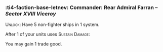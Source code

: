 ### :ti4-faction-base-letnev: **Commander**: Rear Admiral Farran – _Sector XVIII Viceroy_

<span style="font-variant:small-caps;">Unlock</span>: Have 5 non-fighter ships in 1 system.

After 1 of your units uses <span style="font-variant:small-caps;">Sustain Damage</span>:

You may gain 1 trade good.
